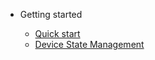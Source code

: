 - Getting started

  - [Quick start](quickstart.md)
  - [Device State Management](state_management.md)
